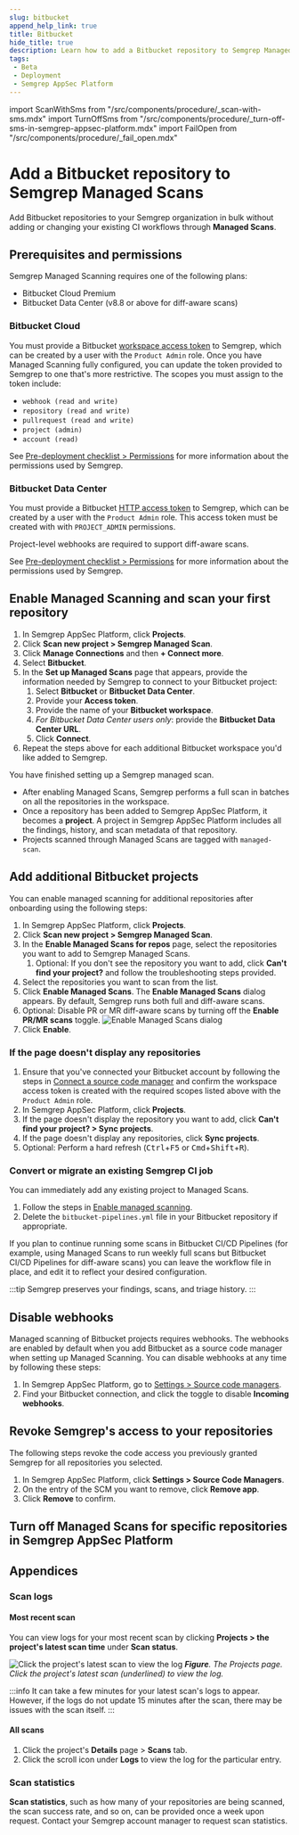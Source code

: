 ```yaml
---
slug: bitbucket
append_help_link: true
title: Bitbucket
hide_title: true
description: Learn how to add a Bitbucket repository to Semgrep Managed Scans.
tags:
 - Beta
 - Deployment
 - Semgrep AppSec Platform
---
```


import ScanWithSms from "/src/components/procedure/_scan-with-sms.mdx"
import TurnOffSms from "/src/components/procedure/_turn-off-sms-in-semgrep-appsec-platform.mdx"
import FailOpen from "/src/components/procedure/_fail_open.mdx"

# Add a Bitbucket repository to Semgrep Managed Scans

Add Bitbucket repositories to your Semgrep organization in bulk without adding or changing your existing CI workflows through **Managed Scans**. 

## Prerequisites and permissions

Semgrep Managed Scanning requires one of the following plans:

- Bitbucket Cloud Premium
- Bitbucket Data Center (v8.8 or above for diff-aware scans)

### Bitbucket Cloud

You must provide a Bitbucket [workspace access token](https://support.atlassian.com/bitbucket-cloud/docs/workspace-access-tokens/) to Semgrep, which can be created by a user with the `Product Admin` role. Once you have Managed Scanning fully configured, you can update the token provided to Semgrep to one that's more restrictive. The scopes you must assign to the token include:

- `webhook (read and write)`
- `repository (read and write)`
- `pullrequest (read and write)`
- `project (admin)`
- `account (read)`

See [Pre-deployment checklist > Permissions](/deployment/checklist#permissions) for more information about the permissions used by Semgrep.

### Bitbucket Data Center

You must provide a Bitbucket [HTTP access token](https://confluence.atlassian.com/bitbucketserver/http-access-tokens-939515499.html) to Semgrep, which can be created by a user with the `Product Admin` role. This access token must be created with with `PROJECT_ADMIN` permissions.

Project-level webhooks are required to support diff-aware scans.

See [Pre-deployment checklist > Permissions](/deployment/checklist#permissions) for more information about the permissions used by Semgrep.

## Enable Managed Scanning and scan your first repository

<!-- vale off -->
1. In Semgrep AppSec Platform, click **<i class="fa-solid fa-folder-open"></i> Projects**.
1. Click **Scan new project > Semgrep Managed Scan**.
1. Click **Manage Connections** and then **+ Connect more**.
1. Select **Bitbucket**.
1. In the **Set up Managed Scans** page that appears, provide the information needed by Semgrep to connect to your Bitbucket project:
   1. Select **Bitbucket** or **Bitbucket Data Center**.
   1. Provide your **Access token**.
   1. Provide the name of your **Bitbucket workspace**.
   1. *For Bitbucket Data Center users only*: provide the **Bitbucket Data Center URL**.
   1. Click **Connect**.
1. Repeat the steps above for each additional Bitbucket workspace you'd like added to Semgrep.
<!-- vale on -->

You have finished setting up a Semgrep managed scan.

- After enabling Managed Scans, Semgrep performs a full scan in batches on all the repositories in the workspace.
- Once a repository has been added to Semgrep AppSec Platform, it becomes a **project**. A project in Semgrep AppSec Platform includes all the findings, history, and scan metadata of that repository.
- Projects scanned through Managed Scans are tagged with `managed-scan`.

## Add additional Bitbucket projects

You can enable managed scanning for additional repositories after onboarding using the following steps:

<!-- vale off -->
1. In Semgrep AppSec Platform, click **<i class="fa-solid fa-folder-open"></i> Projects**.
2. Click **Scan new project > Semgrep Managed Scan**.
3. In the **Enable Managed Scans for repos** page, select the repositories you want to add to Semgrep Managed Scans.
    1. Optional: If you don't see the repository you want to add, click **Can't find your project?** and follow the troubleshooting steps provided.
4. Select the repositories you want to scan from the list.
5. Click **Enable Managed Scans**. The **Enable Managed Scans** dialog appears. By default, Semgrep runs both full and diff-aware scans.
6. Optional: Disable PR or MR diff-aware scans by turning off the **Enable PR/MR scans** toggle.
![Enable Managed Scans dialog](/img/sms-enable-pr-or-mr.png#sm-width)
7. Click **Enable**.
<!-- vale on -->

### If the page doesn't display any repositories

1. Ensure that you've connected your Bitbucket account by following the steps in [Connect a source code manager](/deployment/connect-scm) and confirm the workspace access token is created with the required scopes listed above with the `Product Admin` role.
2. In Semgrep AppSec Platform, click **<i class="fa-solid fa-folder-open"></i> Projects**.
3. If the page doesn't display the repository you want to add, click **Can't find your project? > Sync projects**.
4. If the page doesn't display any repositories, click **Sync projects**.
5. Optional: Perform a hard refresh (<kbd>Ctrl</kbd>+<kbd>F5</kbd> or <kbd>Cmd</kbd>+<kbd>Shift</kbd>+<kbd>R</kbd>).

### Convert or migrate an existing Semgrep CI job

You can immediately add any existing project to Managed Scans.

1. Follow the steps in [Enable managed scanning](#enable-managed-scanning-and-scan-your-first-repository).
1. Delete the `bitbucket-pipelines.yml` file in your Bitbucket repository if appropriate.

If you plan to continue running some scans in Bitbucket CI/CD Pipelines (for example, using Managed Scans to run weekly full scans but Bitbucket CI/CD Pipelines for diff-aware scans) you can leave the workflow file in place, and edit it to reflect your desired configuration.

:::tip
Semgrep preserves your findings, scans, and triage history.
:::

<ScanWithSms />

<FailOpen />

## Disable webhooks

Managed scanning of Bitbucket projects requires webhooks. The webhooks are enabled by default when you add Bitbucket as a source code manager when setting up Managed Scanning. You can disable webhooks at any time by following these steps:

1. In Semgrep AppSec Platform, go to [Settings > Source code managers](https://semgrep.dev/orgs/-/settings/source-code).
2. Find your Bitbucket connection, and click the <i class="fa-solid fa-toggle-large-on"></i> toggle to disable **Incoming webhooks**.

## Revoke Semgrep's access to your repositories

The following steps revoke the code access you previously granted Semgrep for all repositories you selected.

1. In Semgrep AppSec Platform, click **<i class="fa-solid fa-gear"></i> Settings > Source Code Managers**.
1. On the entry of the SCM you want to remove, click **Remove app**.
1. Click **Remove** to confirm.

## Turn off Managed Scans for specific repositories in Semgrep AppSec Platform

<TurnOffSms />

## Appendices

### Scan logs

#### Most recent scan

You can view logs for your most recent scan by clicking **Projects > the project's latest scan time** under **Scan status**.

![Click the project's latest scan to view the log](/img/sms-logs.png)
_**Figure**. The Projects page. Click the project's latest scan (underlined) to view the log._

:::info
It can take a few minutes for your latest scan's logs to appear. However, if the logs do not update 15 minutes after the scan, there may be issues with the scan itself.
:::

#### All scans

1. Click the project's **Details** page > **Scans** tab. 
1. Click the **<i class="fas fa-scroll"></i>** scroll icon under **Logs** to view the log for the particular entry. 

### Scan statistics

**Scan statistics**, such as how many of your repositories are being scanned, the scan success rate, and so on, can be provided once a week upon request. Contact your Semgrep account manager to request scan statistics.

